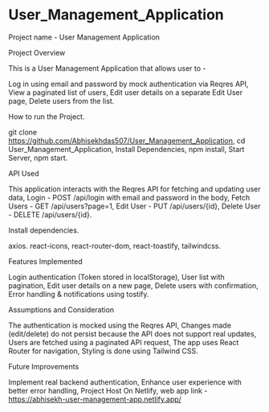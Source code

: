 # User_Management_Application

Project name - User Management Application

Project Overview

This is a User Management Application that allows user to -

Log in using email and password by mock authentication via Reqres API,
View a paginated list of users,
Edit user details on a separate Edit User page,
Delete users from the list.


How to run the Project.

git clone https://github.com/Abhisekhdas507/User_Management_Application,
cd User_Management_Application,
Install Dependencies,
npm install,
Start Server,
npm start.


API Used

This application interacts with the Reqres API for fetching and updating user data,
Login - POST /api/login with email and password in the body,
Fetch Users - GET /api/users?page=1,
Edit User - PUT /api/users/{id},
Delete User - DELETE /api/users/{id}.



Install dependencies.

axios.
react-icons,
react-router-dom,
react-toastify,
tailwindcss.


Features Implemented

Login authentication (Token stored in localStorage),
User list with pagination,
Edit user details on a new page,
Delete users with confirmation,
Error handling & notifications using tostify.


Assumptions and Consideration

The authentication is mocked using the Reqres API,
Changes made (edit/delete) do not persist because the API does not support real updates,
Users are fetched using a paginated API request,
The app uses React Router for navigation,
Styling is done using Tailwind CSS.


Future Improvements

Implement real backend authentication,
Enhance user experience with better error handling,
Project Host On Netlify,
web app link - https://abhisekh-user-management-app.netlify.app/
